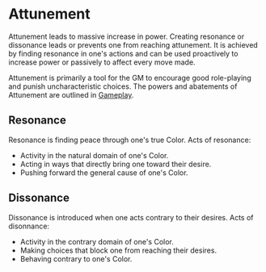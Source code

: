 # Attunement

Attunement leads to massive increase in power. Creating resonance or dissonance leads or prevents one from reaching attunement. It is achieved by finding resonance in one's actions and can be used proactively to increase power or passively to affect every move made.

Attunement is primarily a tool for the GM to encourage good role-playing and punish uncharacteristic choices. The powers and abatements of Attunement are outlined in [Gameplay](5_gameplay.md).

## Resonance
Resonance is finding peace through one's true Color.
Acts of resonance:
* Activity in the natural domain of one's Color.
* Acting in ways that directly bring one toward their desire.
* Pushing forward the general cause of one's Color.

## Dissonance
Dissonance is introduced when one acts contrary to their desires.
Acts of disonnance:
* Activity in the contrary domain of one's Color.
* Making choices that block one from reaching their desires.
* Behaving contrary to one's Color.
